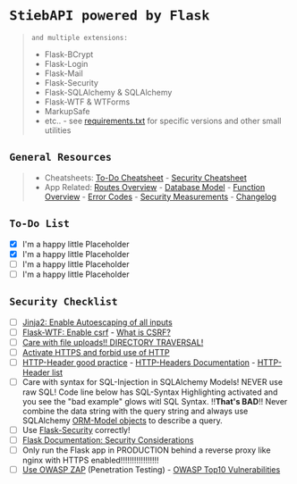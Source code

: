 # `StiebAPI powered by Flask`

> `and multiple extensions:`
>
> - Flask-BCrypt
> - Flask-Login
> - Flask-Mail
> - Flask-Security
> - Flask-SQLAlchemy & SQLAlchemy
> - Flask-WTF & WTForms
> - MarkupSafe
> - etc.. - see [requirements.txt](requirements.txt) for specific versions and other small utilities

## `General Resources`
>
> - Cheatsheets: [To-Do Cheatsheet](https://github.com/JulianStiebler/PythonFlask_StiebAPI#to-do-list) - [Security Cheatsheet](https://github.com/JulianStiebler/PythonFlask_StiebAPI#security-checklist)
> - App Related: [Routes Overview](development/docs/ROUTES.md) - [Database Model](development/docs/MODEL.md) - [Function Overview](development/docs/FUNCTIONS.md) - [Error Codes](development/docs/ERR_CODES.md) - [Security Measurements](development/docs/SECURITY.md) - [Changelog](development/docs/CHANGELOG.md)

## `To-Do List`

- [X] I'm a happy little Placeholder
- [X] I'm a happy little Placeholder
- [ ] I'm a happy little Placeholder
- [ ] I'm a happy little Placeholder

## `Security Checklist`

- [ ] [Jinja2: Enable Autoescaping of all inputs](https://jinja.palletsprojects.com/en/3.1.x/api/)
- [ ] [Flask-WTF: Enable csrf](https://flask-wtf.readthedocs.io/en/0.15.x/csrf/) - [What is CSRF?](https://www.synopsys.com/glossary/what-is-csrf.html)
- [ ] [Care with file uploads!! DIRECTORY TRAVERSAL!](https://flask.palletsprojects.com/en/1.0.x/patterns/fileuploads/)
- [ ] [Activate HTTPS and forbid use of HTTP](https://www.youtube.com/watch?v=Gdys9qPjuKs)
- [ ] [HTTP-Header good practice](https://stackoverflow.com/questions/60566143/what-is-the-best-practice-for-changing-headers-in-a-flask-request) - [HTTP-Headers Documentation](https://developer.mozilla.org/en-US/docs/Web/HTTP/Headers?retiredLocale=de) - [HTTP-Header list](https://en.wikipedia.org/wiki/List_of_HTTP_header_fields)
- [ ] Care with syntax for SQL-Injection in SQLAlchemy Models! NEVER use raw SQL! Code line below has SQL-Syntax Highlighting activated and you see the "bad example" glows witl SQL Syntax. !!**That's BAD**!! Never combine the data string with the query string and always use SQLAlchemy [ORM-Model objects](https://docs.sqlalchemy.org/en/20/orm/) to describe a query.
- [ ] Use [Flask-Security](https://pythonhosted.org/Flask-Security/) correctly!
- [ ] [Flask Documentation: Security Considerations](https://flask.palletsprojects.com/en/2.2.x/security/)
- [ ] Only run the Flask app in PRODUCTION behind a reverse proxy like nginx with HTTPS enabled!!!!!!!!!!!!!!!!!
- [ ] [Use OWASP ZAP](https://www.zaproxy.org/) (Penetration Testing) - [OWASP Top10 Vulnerabilities](https://owasp.org/Top10/)
